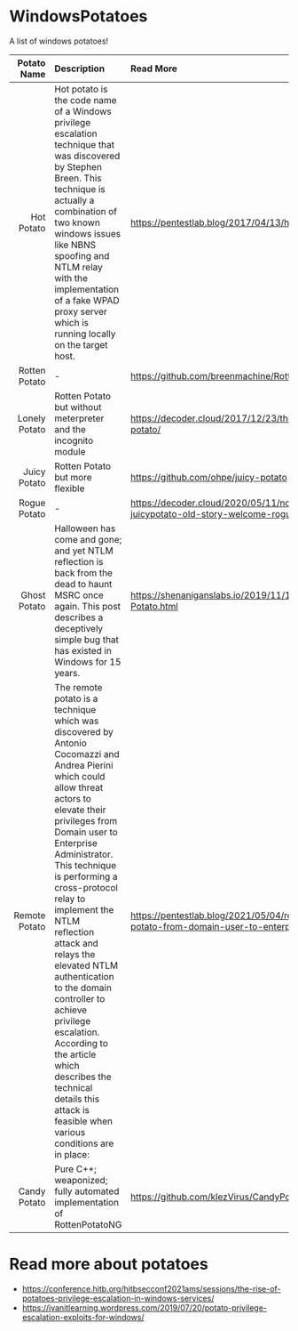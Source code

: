 # WindowsPotatoes
A list of windows potatoes!

**Potato Name**|**Description**|**Read More**
-----:|:-----|:-----
Hot Potato|Hot potato is the code name of a Windows privilege escalation technique that was discovered by Stephen Breen. This technique is actually a combination of two known windows issues  like NBNS spoofing and NTLM relay with the implementation of a fake WPAD proxy server which is running locally on the target host.|https://pentestlab.blog/2017/04/13/hot-potato/
Rotten Potato|-|https://github.com/breenmachine/RottenPotatoNG
Lonely Potato|Rotten Potato but without meterpreter and the incognito module|https://decoder.cloud/2017/12/23/the-lonely-potato/
Juicy Potato|Rotten Potato but more flexible|https://github.com/ohpe/juicy-potato
Rogue Potato|-|https://decoder.cloud/2020/05/11/no-more-juicypotato-old-story-welcome-roguepotato/
Ghost Potato|Halloween has come and gone; and yet NTLM reflection is back from the dead to haunt MSRC once again. This post describes a deceptively simple bug that has existed in Windows for 15 years.|https://shenaniganslabs.io/2019/11/12/Ghost-Potato.html
Remote Potato|The remote potato is a technique which was discovered by Antonio Cocomazzi and Andrea Pierini which could allow threat actors to elevate their privileges from Domain user to Enterprise Administrator. This technique is performing a cross-protocol relay to implement the NTLM reflection attack and relays the elevated NTLM authentication to the domain controller to achieve privilege escalation. According to the article which describes the technical details this attack is feasible when various conditions are in place:|https://pentestlab.blog/2021/05/04/remote-potato-from-domain-user-to-enterprise-admin/
Candy Potato|Pure C++; weaponized; fully automated implementation of RottenPotatoNG|https://github.com/klezVirus/CandyPotato

# Read more about potatoes

- https://conference.hitb.org/hitbsecconf2021ams/sessions/the-rise-of-potatoes-privilege-escalation-in-windows-services/
- https://ivanitlearning.wordpress.com/2019/07/20/potato-privilege-escalation-exploits-for-windows/
